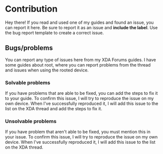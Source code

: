 # Contribution
Hey there! If you read and used one of my guides and found an issue, you can report it here. Be sure to report it as an issue and **include the label**. Use the bug report template to create a correct issue.
## Bugs/problems
You can report any type of issues here from my XDA Forums guides. I have some guides about root, where you can report problems from the thread and issues when using the rooted device.
### Solvable problems
If you have problems that are able to be fixed, you can add the steps to fix it to your guide. To confirm this issue, I will try to reproduce the issue on my own device. When I've successfully reproduced it, I will add this issue to the list on the XDA thread and add the steps to fix it.
### Unsolvable problems
If you have problem that aren't able to be fixed, you must mention this in your issue. To confirm this issue, I will try to reproduce the issue on my own device. When I've successfully reproduced it, I will add this issue to the list on the XDA thread.
